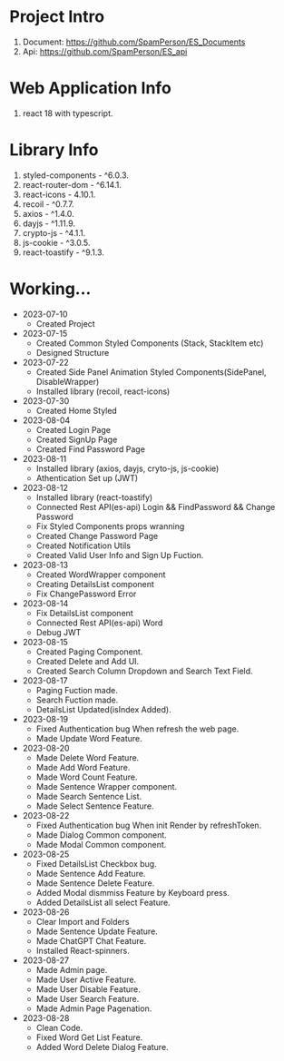 # Project Intro
1. Document: https://github.com/SpamPerson/ES_Documents
2. Api: https://github.com/SpamPerson/ES_api

# Web Application Info
1. react 18 with typescript.

# Library Info
1. styled-components - ^6.0.3.
2. react-router-dom - ^6.14.1.
3. react-icons - 4.10.1.
4. recoil - ^0.7.7.
5. axios - ^1.4.0.
6. dayjs - ^1.11.9.
7. crypto-js - ^4.1.1.
8. js-cookie - ^3.0.5.
9. react-toastify - ^9.1.3.

# Working...
+ 2023-07-10
  + Created Project  
+ 2023-07-15
  + Created Common Styled Components (Stack, StackItem etc)
  + Designed Structure
+ 2023-07-22
  + Created Side Panel Animation Styled Components(SidePanel, DisableWrapper)
  + Installed library (recoil, react-icons)
+ 2023-07-30
  + Created Home Styled
+ 2023-08-04
  + Created Login Page
  + Created SignUp Page
  + Created Find Password Page
+ 2023-08-11
  + Installed library (axios, dayjs, cryto-js, js-cookie)
  + Athentication Set up (JWT)
+ 2023-08-12
  + Installed library (react-toastify)
  + Connected Rest API(es-api) Login && FindPassword && Change Password
  + Fix Styled Components props wranning
  + Created Change Password Page
  + Created Notification Utils
  + Created Valid User Info and Sign Up Fuction.
+ 2023-08-13
  + Created WordWrapper component
  + Creating DetailsList component
  + Fix ChangePassword Error
+ 2023-08-14
  + Fix DetailsList component
  + Connected Rest API(es-api) Word
  + Debug JWT
+ 2023-08-15
  + Created Paging Component.
  + Created Delete and Add UI.
  + Created Search Column Dropdown and Search Text Field.
+ 2023-08-17
  + Paging Fuction made.
  + Search Fuction made.
  + DetailsList Updated(isIndex Added).
+ 2023-08-19
  + Fixed Authentication bug When refresh the web page.
  + Made Update Word Feature.
+ 2023-08-20
  + Made Delete Word Feature.
  + Made Add Word Feature.
  + Made Word Count Feature.
  + Made Sentence Wrapper component.
  + Made Search Sentence List.
  + Made Select Sentence Feature.
+ 2023-08-22
  + Fixed Authentication bug When init Render by refreshToken.
  + Made Dialog Common component.
  + Made Modal Common component.
+ 2023-08-25
  + Fixed DetailsList Checkbox bug.
  + Made Sentence Add Feature.
  + Made Sentence Delete Feature.
  + Added Modal dismmiss Feature by Keyboard press.
  + Added DetailsList all select Feature.
+ 2023-08-26
  + Clear Import and Folders
  + Made Sentence Update Feature.
  + Made ChatGPT Chat Feature.
  + Installed React-spinners.
+ 2023-08-27
  + Made Admin page.
  + Made User Active Feature.
  + Made User Disable Feature.
  + Made User Search Feature.
  + Made Admin Page Pagenation.
+ 2023-08-28
  + Clean Code.
  + Fixed Word Get List Feature.
  + Added Word Delete Dialog Feature.
  
  
  